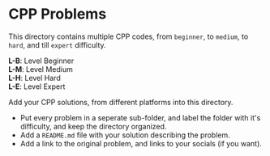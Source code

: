 # CPP Problems

This directory contains multiple CPP codes, from `beginner`, to `medium`, to `hard`, and till `expert` difficulty.

**L-B**: Level Beginner <br>
**L-M**: Level Medium <br>
**L-H**: Level Hard <br>
**L-E**: Level Expert <br>

Add your CPP solutions, from different platforms into this directory.

- Put every problem in a seperate sub-folder, and label the folder with it's difficulty, and keep the directory organized.
- Add a `README.md` file with your solution describing the problem.
- Add a link to the original problem, and links to your socials (if you want).
